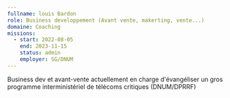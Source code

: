 ```yaml
---
fullname: louis Bardon
role: Business developpement (Avant vente, makerting, vente...)
domaine: Coaching
missions:
  - start: 2022-08-05
    end: 2023-11-15
    status: admin
    employer: SG/DNUM
---
```


Business dev et avant-vente actuellement en charge d'évangéliser un gros programme interministériel de télécoms critiques (DNUM/DPRRF)
